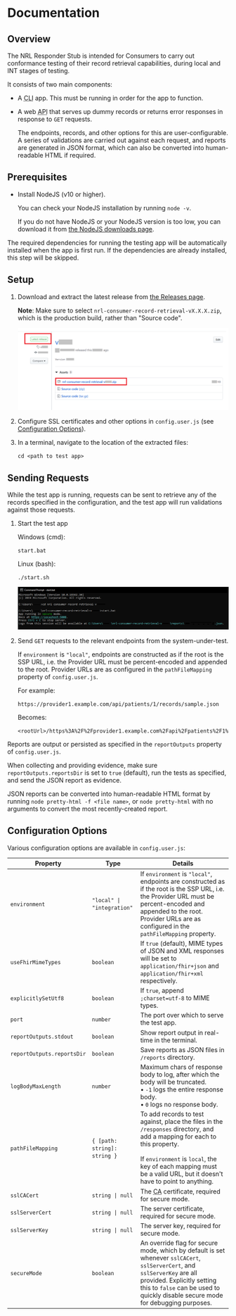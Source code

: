 # Documentation

## Overview

The NRL Responder Stub is intended for Consumers to carry out conformance testing of their record retrieval capabilities, during local and INT stages of testing.

It consists of two main components:

*  A <abbr title="command-line interface">CLI</abbr> app. This must be running in order for the app to function.

*  A web <abbr title="application programming interface">API</abbr> that serves up dummy records or returns error responses in response to `GET` requests.

   The endpoints, records, and other options for this are user-configurable. A series of validations are carried out against each request, and reports are generated in JSON format, which can also be converted into human-readable HTML if required.

## Prerequisites

*   Install NodeJS (v10 or higher).

    You can check your NodeJS installation by running `node -v`.

    If you do not have NodeJS or your NodeJS version is too low, you can download it from [the NodeJS downloads page](https://nodejs.org/en/download/).
    
The required dependencies for running the testing app will be automatically installed when the app is first run. If the dependencies are already installed, this step will be skipped.

## Setup

1.  Download and extract the latest release from [the Releases page](https://github.com/nhsconnect/consumer-record-retrieval-test-app/releases).

    <div class="notice">

    **Note**: Make sure to select `nrl-consumer-record-retrieval-vX.X.X.zip`, which is the production build, rather than "Source code".

    </div>

    ![Downloading the latest release](assets/latest-release.png)

2.  Configure SSL certificates and other options in `config.user.js` (see [Configuration Options](#configuration-options)).

3.  In a terminal, navigate to the location of the extracted files:

    ```
    cd <path to test app>
    ```

## Sending Requests

While the test app is running, requests can be sent to retrieve any of the records specified in the configuration, and the test app will run validations against those requests.

1.  Start the test app

    Windows (cmd):
    ```
    start.bat
    ```

    Linux (bash):
    ```
    ./start.sh
    ```

    ![Running the app in the terminal](assets/app-start.png)

2.  Send `GET` requests to the relevant endpoints from the system-under-test.
    
    If `environment` is `"local"`, endpoints are constructed as if the root is the SSP URL, i.e. the Provider URL must be percent-encoded and appended to the root. Provider URLs are as configured in the `pathFileMapping` property of `config.user.js`.

    For example:

    ```
    https://provider1.example.com/api/patients/1/records/sample.json
    ```
    Becomes:

    <pre><code><span id="urlOrigin">&lt;rootUrl&gt;</span>/https%3A%2F%2Fprovider1.example.com%2Fapi%2Fpatients%2F1%2Frecords%2Fsample.json</code></pre>

Reports are output or persisted as specified in the `reportOutputs` property of `config.user.js`.

When collecting and providing evidence, make sure `reportOutputs.reportsDir` is set to `true` (default), run the tests as specified, and send the JSON report as evidence.

JSON reports can be converted into human-readable HTML format by running `node pretty-html -f <file name>`, or `node pretty-html` with no arguments to convert the most recently-created report.

## Configuration Options

Various configuration options are available in `config.user.js`:

Property                   | Type                         | Details
-------------------------- | ---------------------------- | ----------------------------
`environment`           |  `"local" \| "integration"`  | If `environment` is `"local"`, endpoints are constructed as if the root is the SSP URL, i.e. the Provider URL must be percent-encoded and appended to the root. Provider URLs are as configured in the `pathFileMapping` property.
`useFhirMimeTypes`         | `boolean`                    | If `true` (default), MIME types of JSON and XML responses will be set to `application/fhir+json` and `application/fhir+xml` respectively.
`explicitlySetUtf8`        | `boolean`                    | If `true`, append `;charset=utf-8` to MIME types.
`port`                     | `number`                     | The port over which to serve the test app.
`reportOutputs.stdout`     | `boolean`                    | Show report output in real-time in the terminal.
`reportOutputs.reportsDir` | `boolean`                    | Save reports as JSON files in `/reports` directory.
`logBodyMaxLength`         | `number`                     | Maximum chars of response body to log, after which the body will be truncated.<br>• `-1` logs the entire response body.<br>• `0` logs no response body.
`pathFileMapping`          | `{ [path: string]: string }` | To add records to test against, place the files in the `/responses` directory, and add a mapping for each to this property.<br><br>If `environment` is `local`, the key of each mapping must be a valid URL, but it doesn't have to point to anything.
`sslCACert`                | `string \| null`             | The <abbr title="certificate authority">CA</abbr> certificate, required for secure mode.
`sslServerCert`            | `string \| null`             | The server certificate, required for secure mode.
`sslServerKey`             | `string \| null`             | The server key, required for secure mode.
`secureMode`               | `boolean`                    | An override flag for secure mode, which by default is set whenever `sslCACert`, `sslServerCert`, and `sslServerKey` are all provided. Explicitly setting this to `false` can be used to quickly disable secure mode for debugging purposes.

